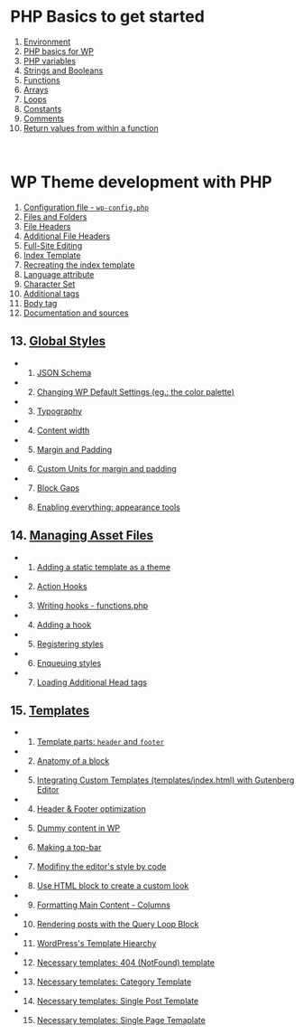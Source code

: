 # PHP Basics to get started

1. [Environment](https://github.com/Klosmi/WP-dev/blob/main/WPDevNotes.md#environment)  
2. [PHP basics for WP](https://github.com/Klosmi/WP-dev/blob/main/WPDevNotes.md#php)     
3. [PHP variables](https://github.com/Klosmi/WP-dev/blob/main/WPDevNotes.md#php-variables)     
4. [Strings and Booleans](https://github.com/Klosmi/WP-dev/blob/main/WPDevNotes.md#strings-and-booleans)     
5. [Functions](https://github.com/Klosmi/WP-dev/blob/main/WPDevNotes.md#functions)     
6. [Arrays](https://github.com/Klosmi/WP-dev/blob/main/WPDevNotes.md#arrays)     
7. [Loops](https://github.com/Klosmi/WP-dev/blob/main/WPDevNotes.md#loops)     
8. [Constants](https://github.com/Klosmi/WP-dev/blob/main/WPDevNotes.md#constants)     
9. [Comments](https://github.com/Klosmi/WP-dev/blob/main/WPDevNotes.md#comments)   
10. [Return values from within a function](https://github.com/Klosmi/WP-dev/blob/main/WPDevNotes.md#return-values-from-within-a-function)

<br>

# WP Theme development with PHP

1. [Configuration file - `wp-config.php`](https://github.com/Klosmi/WP-dev/blob/main/WPDevNotes.md#configuration-file)      
2. [Files and Folders](https://github.com/Klosmi/WP-dev/blob/main/WPDevNotes.md#files-and-folders-of-wordpress)  
3. [File Headers](https://github.com/Klosmi/WP-dev/blob/main/WPDevNotes.md#file-headers)      
4. [Additional File Headers](https://github.com/Klosmi/WP-dev/blob/main/WPDevNotes.md#additional-file-headers)   
5. [Full-Site Editing](https://github.com/Klosmi/WP-dev/blob/main/WPDevNotes.md#full-site-editing-fse)      
6. [Index Template](https://github.com/Klosmi/WP-dev/blob/main/WPDevNotes.md#index-template)     
7. [Recreating the index template](https://github.com/Klosmi/WP-dev/blob/main/WPDevNotes.md#recreating-the-index-template)     
8. [Language attribute](https://github.com/Klosmi/WP-dev/blob/main/WPDevNotes.md#language-attribute)   
9. [Character Set](https://github.com/Klosmi/WP-dev/blob/main/WPDevNotes.md#character-set)     
10. [Additional tags](https://github.com/Klosmi/WP-dev/blob/main/WPDevNotes.md#additional-tags)    
11. [Body tag](https://github.com/Klosmi/WP-dev/blob/main/WPDevNotes.md#body-tag)     
12. [Documentation and sources](https://github.com/Klosmi/WP-dev/blob/main/WPDevNotes.md#documentation-and-sources)    
## 13. [Global Styles](https://github.com/Klosmi/WP-dev/blob/main/WPDevNotes.md#global-styles)     
-  1. [JSON Schema](https://github.com/Klosmi/WP-dev/blob/main/WPDevNotes.md#json-schema)    
-  2. [Changing WP Default Settings (eg.: the color palette)](https://github.com/Klosmi/WP-dev/blob/main/WPDevNotes.md#changing-wp-default-settings-eg-the-color-palette)
-  3. [Typography](https://github.com/Klosmi/WP-dev/blob/main/WPDevNotes.md#wp-typography---font-settings)     
-  4. [Content width](https://github.com/Klosmi/WP-dev/blob/main/WPDevNotes.md#content-width)      
-  5. [Margin and Padding](https://github.com/Klosmi/WP-dev/blob/main/WPDevNotes.md#margin-and-padding)
-  6. [Custom Units for margin and padding](https://github.com/Klosmi/WP-dev/blob/main/WPDevNotes.md#custom-units-for-margin-and-padding)      
-  7. [Block Gaps](https://github.com/Klosmi/WP-dev/blob/main/WPDevNotes.md#block-gaps)      
-  8. [Enabling everything: appearance tools](https://github.com/Klosmi/WP-dev/blob/main/WPDevNotes.md#enabling-everything-appearance-tools)
## 14. [Managing Asset Files](https://github.com/Klosmi/WP-dev/blob/main/WPDevNotes.md#managing-asset-files)
- 1. [Adding a static template as a theme](https://github.com/Klosmi/WP-dev/blob/main/WPDevNotes.md#adding-a-static-template-as-a-theme)   
- 2. [Action Hooks](https://github.com/Klosmi/WP-dev/blob/main/WPDevNotes.md#action-hooks)   
- 3. [Writing hooks - functions.php](https://github.com/Klosmi/WP-dev/blob/main/WPDevNotes.md#writing-hooks---functionsphp)    
- 4. [Adding a hook](https://github.com/Klosmi/WP-dev/blob/main/WPDevNotes.md#adding-a-hook)    
- 5. [Registering styles](https://github.com/Klosmi/WP-dev/blob/main/WPDevNotes.md#registering-styles)   
- 6. [Enqueuing styles](https://github.com/Klosmi/WP-dev/blob/main/WPDevNotes.md#enqueuing-styles)
- 7. [Loading Additional Head tags](https://github.com/Klosmi/WP-dev/blob/main/WPDevNotes.md#loading-additional-head-tags)
## 15. [Templates](https://github.com/Klosmi/WP-dev/blob/main/WPDevNotes.md#templates)    
- 1. [Template parts: `header` and `footer`](https://github.com/Klosmi/WP-dev/blob/main/WPDevNotes.md#template-part-header-and-footer)
- 2. [Anatomy of a block](https://github.com/Klosmi/WP-dev/blob/main/WPDevNotes.md#anatomy-of-a-block)
- 5. [Integrating Custom Templates (templates/index.html) with Gutenberg Editor](https://github.com/Klosmi/WP-dev/blob/main/WPDevNotes.md#integrating-custom-templates-templatesindexhtml-with-gutenberg-editor)   
- 4. [Header & Footer optimization](https://github.com/Klosmi/WP-dev/blob/main/WPDevNotes.md#header-footer-optimization)
- 5. [Dummy content in WP](https://github.com/Klosmi/WP-dev/blob/main/WPDevNotes.md#dummy-content-in-wp)
- 6. [Making a top-bar](https://github.com/Klosmi/WP-dev/blob/main/WPDevNotes.md#making-a-top-bar)
- 7. [Modifiny the editor's style by code](https://github.com/Klosmi/WP-dev/blob/main/WPDevNotes.md#modifiny-the-editors-style-by-code)
- 8. [Use HTML block to create a custom look](https://github.com/Klosmi/WP-dev/blob/main/WPDevNotes.md#use-html-block-to-create-a-custom-look)
- 9. [Formatting Main Content - Columns](https://github.com/Klosmi/WP-dev/blob/main/WPDevNotes.md#formatting-main-content---columns)   
- 10. [Rendering posts with the Query Loop Block](https://github.com/Klosmi/WP-dev/blob/main/WPDevNotes.md#rendering-posts-with-the-query-loop-block)     
- 11. [WordPress's Template Hiearchy](https://github.com/Klosmi/WP-dev/blob/main/WPDevNotes.md#wordpresss-template-hiearchy)    
- 12. [Necessary templates: 404 (NotFound) template](https://github.com/Klosmi/WP-dev/blob/main/WPDevNotes.md#necessary-templates-404-notfound-template)
- 13. [Necessary templates: Category Template](https://github.com/Klosmi/WP-dev/blob/main/WPDevNotes.md#necessary-templates-category-template)
- 14. [Necessary templates: Single Post Template](https://github.com/Klosmi/WP-dev/blob/main/WPDevNotes.md#necessary-templates-single-post-template)
- 15. [Necessary templates: Single Page Temaplate](https://github.com/Klosmi/WP-dev/blob/main/WPDevNotes.md#necessary-templates-single-page-temaplate)

